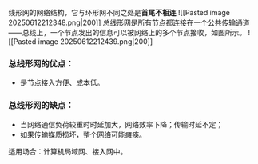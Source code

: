 线形网的网络结构，它与环形网不同之处是**首尾不相连**
![[Pasted image 20250612212348.png|200]]
总线形网是所有节点都连接在一个公共传输通道——总线上，一个节点发出的信息可以被网络上的多个节点接收，如图所示。
![[Pasted image 20250612212439.png|200]]
### 总线形网的优点：
- 是节点接入方便、成本低。
### 总线形网的缺点：
- 当网络通信负荷较重时时延加大，网络效率下降；传输时延不定；
- 如果传输媒质损坏，整个网络可能瘫痪。

适用场合：计算机局域网、接入网中。
